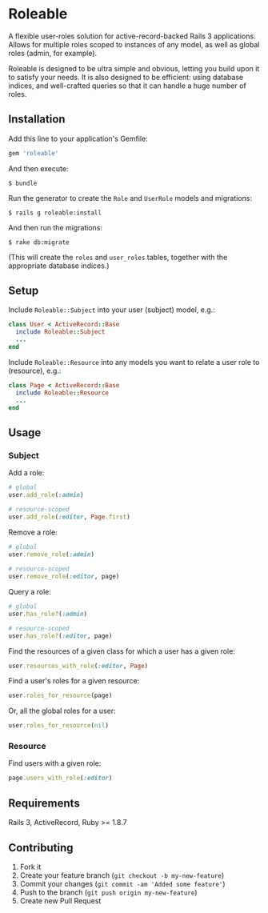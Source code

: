 # Roleable

A flexible user-roles solution for active-record-backed Rails 3 applications. Allows for multiple roles scoped to instances of any model, as well as global roles (admin, for example). 

Roleable is designed to be ultra simple and obvious, letting you build upon it to satisfy your needs. It is also designed to be efficient: using database indices, and well-crafted queries so that it can handle a huge number of roles.

## Installation

Add this line to your application's Gemfile:

```ruby
gem 'roleable'
```

And then execute:

    $ bundle

Run the generator to create the `Role` and `UserRole` models and migrations:

    $ rails g roleable:install
    
And then run the migrations:

    $ rake db:migrate
    
(This will create the `roles` and `user_roles` tables, together with the appropriate database indices.)

## Setup
    
Include `Roleable::Subject` into your user (subject) model, e.g.:

```ruby
class User < ActiveRecord::Base
  include Roleable::Subject
  ...
end
```  

Include `Roleable::Resource` into any models you want to relate a user role to (resource), e.g.:

```ruby
class Page < ActiveRecord::Base
  include Roleable::Resource
  ...
end
```

## Usage

### Subject

Add a role:

```ruby
# global
user.add_role(:admin)

# resource-scoped
user.add_role(:editor, Page.first)
```

Remove a role:

```ruby
# global
user.remove_role(:admin)
  
# resource-scoped
user.remove_role(:editor, page)
```
  
Query a role:

```ruby
# global
user.has_role?(:admin)

# resource-scoped
user.has_role?(:editor, page)
```
  
Find the resources of a given class for which a user has a given role:

```ruby
user.resources_with_role(:editor, Page)
```  

Find a user's roles for a given resource:

```ruby
user.roles_for_resource(page)
```

Or, all the global roles for a user:

```ruby
user.roles_for_resource(nil)
```
  
### Resource

Find users with a given role:

```ruby
page.users_with_role(:editor)
```
 
## Requirements

Rails 3, ActiveRecord, Ruby >= 1.8.7

## Contributing

1. Fork it
2. Create your feature branch (`git checkout -b my-new-feature`)
3. Commit your changes (`git commit -am 'Added some feature'`)
4. Push to the branch (`git push origin my-new-feature`)
5. Create new Pull Request